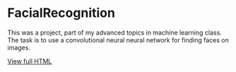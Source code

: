 # FacialRecognition

This was a project, part of my advanced topics in machine learning class. The task is to use a convolutional neural neural network for finding faces on images.

[View full HTML](https://raw.githubusercontent.com/TimoBl/FacialRecognition/main/Facial_Recognition.html)
